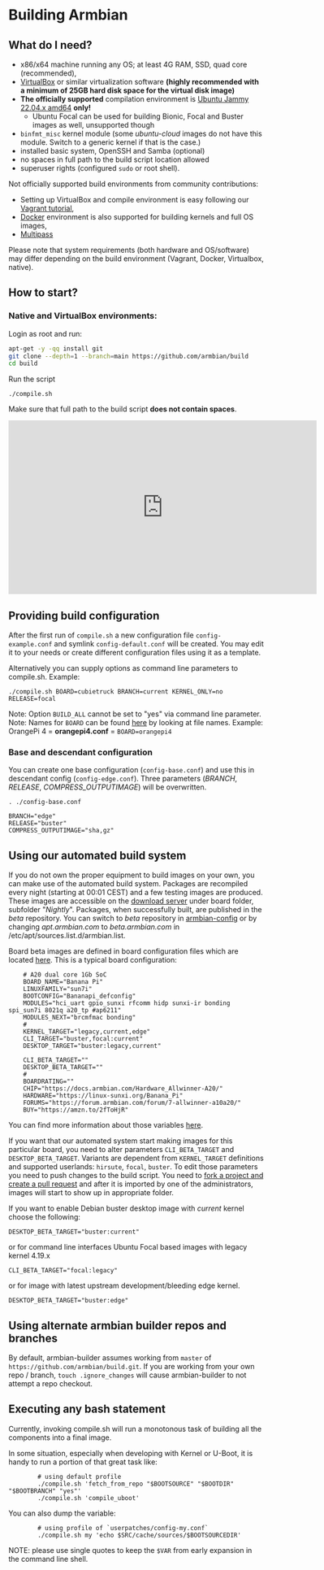 # Building Armbian

## What do I need?

- x86/x64 machine running any OS; at least 4G RAM, SSD, quad core (recommended),
- [VirtualBox](https://www.virtualbox.org/wiki/Downloads) or similar virtualization software **(highly recommended with a minimum of 25GB hard disk space for the virtual disk image)**
- **The officially supported** compilation environment is [Ubuntu Jammy 22.04.x amd64](https://www.releases.ubuntu.com/jammy/ubuntu-22.04.2-live-server-amd64.iso) **only!**
  - Ubuntu Focal can be used for building Bionic, Focal and Buster images as well, unsupported though
- `binfmt_misc` kernel module (some *ubuntu-cloud* images do not have this module.  Switch to a generic kernel if that is the case.)
- installed basic system, OpenSSH and Samba (optional)
- no spaces in full path to the build script location allowed
- superuser rights (configured `sudo` or root shell).

Not officially supported build environments from community contributions:

- Setting up VirtualBox and compile environment is easy following our [Vagrant tutorial](https://docs.armbian.com/Developer-Guide_Using-Vagrant/),
- [Docker](Developer-Guide_Building-with-Docker.md) environment is also supported for building kernels and full OS images,
- [Multipass](https://gist.github.com/atomic77/7633fcdbf99dca80f31fd6d64bfd0565)

Please note that system requirements (both hardware and OS/software) may differ depending on the build environment (Vagrant, Docker, Virtualbox, native).

## How to start?

### Native and VirtualBox environments:

Login as root and run:

```bash
apt-get -y -qq install git  
git clone --depth=1 --branch=main https://github.com/armbian/build  
cd build  
```

Run the script

	./compile.sh

Make sure that full path to the build script **does not contain spaces**.


<iframe width="607" height="342" src="https://www.youtube.com/embed/0K0vtUg_cgo" frameborder="0" allow="accelerometer; autoplay; clipboard-write; encrypted-media; gyroscope; picture-in-picture" allowfullscreen></iframe>

## Providing build configuration

After the first run of `compile.sh` a new configuration file `config-example.conf` and symlink `config-default.conf` will be created.
You may edit it to your needs or create different configuration files using it as a template.

Alternatively you can supply options as command line parameters to compile.sh.
Example:

    ./compile.sh BOARD=cubietruck BRANCH=current KERNEL_ONLY=no RELEASE=focal

Note: Option `BUILD_ALL` cannot be set to "yes" via command line parameter.  
Note: Names for `BOARD` can be found [here](https://github.com/armbian/build/tree/master/config/boards) by looking at file names. Example: OrangePi 4 = **orangepi4.conf** = `BOARD=orangepi4`

### Base and descendant configuration

You can create one base configuration (`config-base.conf`) and use this in descendant config (`config-edge.conf`). Three parameters (*BRANCH*, *RELEASE*, *COMPRESS_OUTPUTIMAGE*) will be overwritten.

```
. ./config-base.conf  
  
BRANCH="edge"  
RELEASE="buster"  
COMPRESS_OUTPUTIMAGE="sha,gz"  
```

## Using our automated build system

If you do not own the proper equipment to build images on your own, you can make use of the automated build system.
Packages are recompiled every night (starting at 00:01 CEST) and a few testing images are produced.
These images are accessible on the [download server](https://dl.armbian.com/) under board folder, subfolder "*Nightly*".
Packages, when successfully built, are published in the *beta* repository.
You can switch to *beta* repository in [armbian-config](User-Guide_Armbian-Config.md) or by changing *apt.armbian.com* to *beta.armbian.com* in /etc/apt/sources.list.d/armbian.list.

Board beta images are defined in board configuration files which are located [here](https://github.com/armbian/build/tree/master/config/boards).
This is a typical board configuration:

```
	# A20 dual core 1Gb SoC  
	BOARD_NAME="Banana Pi"  
	LINUXFAMILY="sun7i"  
	BOOTCONFIG="Bananapi_defconfig"  
	MODULES="hci_uart gpio_sunxi rfcomm hidp sunxi-ir bonding spi_sun7i 8021q a20_tp #ap6211"  
	MODULES_NEXT="brcmfmac bonding"  
	#  
	KERNEL_TARGET="legacy,current,edge"  
	CLI_TARGET="buster,focal:current"  
	DESKTOP_TARGET="buster:legacy,current"  
	  
	CLI_BETA_TARGET=""  
	DESKTOP_BETA_TARGET=""  
	#  
	BOARDRATING=""  
	CHIP="https://docs.armbian.com/Hardware_Allwinner-A20/"  
	HARDWARE="https://linux-sunxi.org/Banana_Pi"  
	FORUMS="https://forum.armbian.com/forum/7-allwinner-a10a20/"  
	BUY="https://amzn.to/2fToHjR"  
```

You can find more information about those variables [here](https://github.com/armbian/build/blob/master/config/boards/README.md).

If you want that our automated system start making images for this particular board, you need to alter parameters `CLI_BETA_TARGET` and `DESKTOP_BETA_TARGET`.
Variants are dependent from `KERNEL_TARGET` definitions and supported userlands: `hirsute`, `focal`, `buster`.
To edit those parameters you need to push changes to the build script.
You need to [fork a project and create a pull request](Process_Contribute.md) and after it is imported by one of the administrators, images will start to show up in appropriate folder.

If you want to enable Debian buster desktop image with _current_ kernel choose the following:

	DESKTOP_BETA_TARGET="buster:current"

or for command line interfaces Ubuntu Focal based images with legacy kernel 4.19.x

	CLI_BETA_TARGET="focal:legacy"

or for image with latest upstream development/bleeding edge kernel.

	DESKTOP_BETA_TARGET="buster:edge"


## Using alternate armbian builder repos and branches

By default, armbian-builder assumes working from `master` of `https://github.com/armbian/build.git`.  If you are working from your own repo / branch, `touch .ignore_changes` will cause armbian-builder to not attempt a repo checkout.

## Executing any bash statement

Currently, invoking compile.sh will run a monotonous task of building all the components into a final image.

In some situation, especially when developing with Kernel or U-Boot, it is handy to run a portion of that great task like:

```
        # using default profile  
        ./compile.sh 'fetch_from_repo "$BOOTSOURCE" "$BOOTDIR" "$BOOTBRANCH" "yes"'  
        ./compile.sh 'compile_uboot'  
```

You can also dump the variable:

```
        # using profile of `userpatches/config-my.conf`  
        ./compile.sh my 'echo $SRC/cache/sources/$BOOTSOURCEDIR'  
```

NOTE: please use single quotes to keep the `$VAR` from early expansion in the command line shell.
